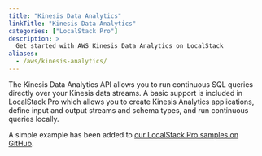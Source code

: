 ```yaml
---
title: "Kinesis Data Analytics"
linkTitle: "Kinesis Data Analytics"
categories: ["LocalStack Pro"]
description: >
  Get started with AWS Kinesis Data Analytics on LocalStack
aliases:
  - /aws/kinesis-analytics/
---
```


The Kinesis Data Analytics API allows you to run continuous SQL queries directly over your Kinesis data streams. A basic support is included in LocalStack Pro which allows you to create Kinesis Analytics applications, define input and output streams and schema types, and run continuous queries locally.

A simple example has been added to [our LocalStack Pro samples on GitHub](https://github.com/localstack/localstack-pro-samples/tree/master/kinesis-analytics).

